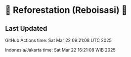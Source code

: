 
# 🌳 Reforestation (Reboisasi) 🌲

## Last Updated

GitHub Actions time: Sat Mar 22 09:21:08 UTC 2025

Indonesia/Jakarta time: Sat Mar 22 16:21:08 WIB 2025
